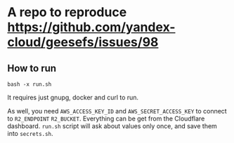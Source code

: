 # A repo to reproduce https://github.com/yandex-cloud/geesefs/issues/98

## How to run

`bash -x run.sh`

It requires just gnupg, docker and curl to run.

As well, you need `AWS_ACCESS_KEY_ID` and `AWS_SECRET_ACCESS_KEY` to connect to `R2_ENDPOINT` `R2_BUCKET`. Everything can be get from the Cloudflare dashboard. `run.sh` script will ask about values only once, and save them into `secrets.sh`.
